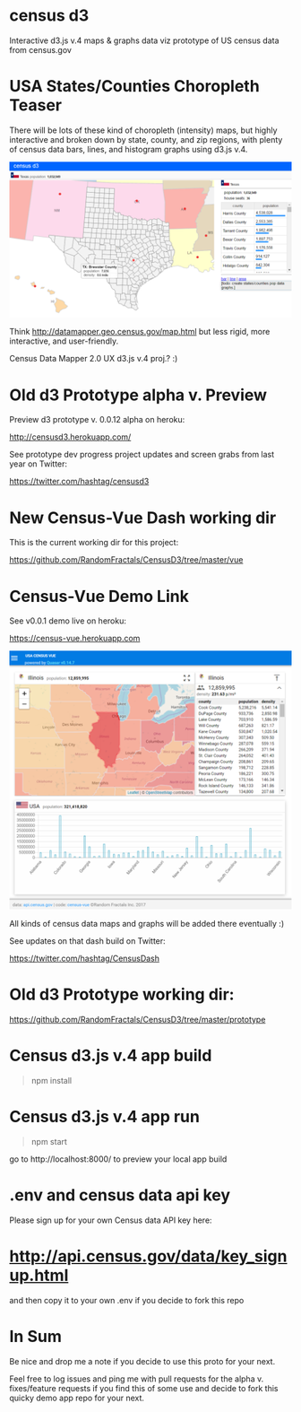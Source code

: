 # census d3

Interactive d3.js v.4 maps & graphs data viz prototype of US census data from census.gov

# USA States/Counties Choropleth Teaser

There will be lots of these kind of choropleth (intensity) maps, 
but highly interactive and broken down by state, county, and zip regions, 
with plenty of census data bars, lines, and histogram graphs using d3.js v.4.

![Alt text](https://github.com/RandomFractals/CensusD3/blob/master/screens/censusd3PopDensity2.png?raw=true 
 "latest") 

Think http://datamapper.geo.census.gov/map.html but less rigid, more interactive, and user-friendly. 

Census Data Mapper 2.0 UX d3.js v.4 proj.? :)

# Old d3 Prototype alpha v. Preview

Preview d3 prototype v. 0.0.12 alpha on heroku:

http://censusd3.herokuapp.com/

See prototype dev progress project updates and screen grabs from last year on Twitter:

https://twitter.com/hashtag/censusd3

# New Census-Vue Dash working dir

This is the current working dir for this project:

https://github.com/RandomFractals/CensusD3/tree/master/vue

# Census-Vue Demo Link

See v0.0.1 demo live on heroku: 

https://census-vue.herokuapp.com

![Alt text](https://github.com/RandomFractals/CensusD3/blob/master/screens/CensusVueStateCountiesDataV2.png?raw=true 
 "latest") 

All kinds of census data maps and graphs will be added there eventually :)

See updates on that dash build on Twitter:

https://twitter.com/hashtag/CensusDash

# Old d3 Prototype working dir:

https://github.com/RandomFractals/CensusD3/tree/master/prototype

# Census d3.js v.4 app build

>npm install

# Census d3.js v.4 app run

>npm start

go to http://localhost:8000/ to preview your local app build 

# .env and census data api key

Please sign up for your own Census data API key here:

# http://api.census.gov/data/key_signup.html

and then copy it to your own .env if you decide to fork this repo

# In Sum

Be nice and drop me a note if you decide to use this proto for your next.

Feel free to log issues and ping me with pull requests 
for the alpha v. fixes/feature requests if you find this of some use 
and decide to fork this quicky demo app repo for your next.
